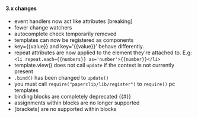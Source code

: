 #### 3.x changes

- event handlers now act like attributes [breaking]
- fewer change watchers
- autocomplete check temporarily removed
- templates can now be registered as components
- key={{value}} and key='{{value}}' behave differently.
- repeat attributes are now applied to the element they're attached to. E.g: `<li repeat.each={{numbers}} as='number'>{{number}}</li>`
- template.view() does not call `update` if the context is not currently present
- `.bind()` has been changed to `update()`
- you must call `require("paperclip/lib/register")` to `require()` pc templates
- binding blocks are completely deprecated {{#}}
- assignments within blocks are no longer supported
- [brackets] are no supported within blocks
